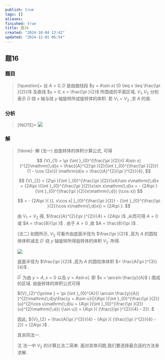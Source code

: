 ```yaml
---
publish: true
tags: []
aliases: 
finished: true
title: 题16
created: "2024-10-04 13:42"
updated: "2024-12-01 06:54"
---
```

## 题16
### 题目
> [!question]+
> 设 $A > 0, D$ 是由曲线段 $y = A\sin x( {0 \leq x \leq \frac{\pi }{2}})$ 及直线 $y = 0, x = \frac{\pi }{2}$ 所围成的平面区域, ${V}_{1},{V}_{2}$ 分别表示 $D$ 绕 $x$ 轴与绕 $y$ 轴旋转所成旋转体的体积. 若 ${V}_{1} = {V}_{2}$ ,求 $A$ 的值.
### 分析
> [!NOTE]+
> ![](https://img.hwenyi.live/202411251330860.webp)
### 解
> [!done]-
> 解 (法一) 由旋转体的体积计算公式, 可得
> 
> $$
> {V}_{1} = \pi {\int }_{0}^{\frac{\pi }{2}}{( A\sin x) }^{2}\mathrm{\;d}x = \frac{{A}^{2}\pi }{2}{\int }_{0}^{\frac{\pi }{2}}( {1 - \cos {2x}}) \mathrm{d}x = \frac{{A}^{2}{\pi }^{2}}{4},
> $$
> 
> $$
> {V}_{2} = {2\pi }{\int }_{0}^{\frac{\pi }{2}}{xA}\sin x\mathrm{\;d}x = {2A\pi }{\int }_{0}^{\frac{\pi }{2}}x\sin x\mathrm{\;d}x = - {2A\pi }{\int }_{0}^{\frac{\pi }{2}}x\mathrm{\;d}( {\cos x})
> $$
> 
> $$
> = - {2A\pi }( {{. x\cos x| }_{0}^{\frac{\pi }{2}} - {\int }_{0}^{\frac{\pi }{2}}\cos x\mathrm{\;d}x}) = {2A\pi }.
> $$
> 
> 由 ${V}_{1} = {V}_{2}$ 得, $\frac{{A}^{2}{\pi }^{2}}{4} = {2A\pi }$ ,从而可得 $A = 0$ 或 $A = \frac{8}{\pi }$ . 由于 $A > 0$ ,故 $A = \frac{8}{\pi }$ .
> 
> (法二) 如图所示, ${V}_{2}$ 可看作由底面半径为 $\frac{\pi }{2}$ ,高为 $A$ 的圆柱体体积减去 ${D}^{\prime }$ 绕 $y$ 轴旋转所得旋转体的体积 ${V}_{2}^{\prime }$ 所得.
> 
> ![](https://img.hwenyi.live/202409302017936.webp)
> 
> 底面半径为 $\frac{\pi }{2}$ ,高为 $A$ 的圆柱体体积 $= \frac{A{\pi }^{3}}{4}$ .
> 
> ${D}^{\prime }$ 为由 $y = A, x = 0$ 以及 $y = A\sin x( .$ 即 $x = \arcsin \frac{y}{A}$ ) 围成的区域. 由旋转体的体积公式可得
> 
> ${V}_{2}^{\prime } = \pi {\int }_{0}^{A}{( \arcsin \frac{y}{A}) }^{2}\mathrm{\;d}y\frac{y = A\sin u}{}{A\pi }{\int }_{0}^{\frac{\pi }{2}}{u}^{2}\cos u\mathrm{\;d}u = {A\pi }{\int }_{0}^{\frac{\pi }{2}}{u}^{2}\mathrm{\;d}( {\sin u}) = {A\pi }( {\frac{{\pi }^{2}}{4} - 2}) .$
> 
> 因此, ${V}_{2} = \frac{A{\pi }^{3}}{4} - {A\pi }( {\frac{{\pi }^{2}}{4} - 2}) = {2A\pi }$ .
> 
> 其余同法一.
> 
> 注 法一中 ${V}_{2}$ 的计算比法二简单. 面对具体问题,我们要选择最合适的方法来求解.